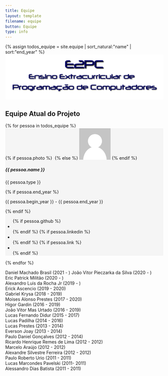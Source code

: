 ```yaml
---
title: Equipe
layout: template
filename: equipe
button: Equipe
type: info
---
```


{% assign todos_equipe = site.equipe | sort_natural:"name" | sort:"end_year" %}
![](../assets/images/logo_e2pc.png) 

## Equipe Atual do Projeto  
<div class="container">
    <div class="row text-center">
        {% for pessoa in todos_equipe %}
            <div class="col-xl-4 mb-5">
                <div class="align-items-center d-flex dis flex-column px-4 py-5 rounded shadow-sm h-100" style="background-color: #f5f5f5 !important;">
                    {% if pessoa.photo %}
                        <img src="/assets/profile_images/{{ pessoa.photo }}.jpg" alt="" width="100" class="img-fluid rounded-circle mb-3 img-thumbnail shadow-sm">
                    {% else %}
                        <img src="/assets/profile_images/default.jpg" alt="" width="100" class="img-fluid rounded-circle mb-3 img-thumbnail shadow-sm">
                    {% endif %}
                    <h5 class="mb-0">{{ pessoa.name }}</h5>
                    <p class="mb-0 small text-muted align-center">{{ pessoa.type }}</p>
                    {% if pessoa.end_year %}
                        <p class="small text-muted">{{ pessoa.begin_year }} - {{ pessoa.end_year }}</p>
                    {% endif %}
                    <ul class="social mb-0 list-inline mt-3">
                        {% if pessoa.github %}
                            <li class="list-inline-item">
                                <a href="{{ pessoa.github }}" ><i class="fa fa-github"></i></a>
                            </li>
                        {% endif %}
                        {% if pessoa.linkedin %}
                            <li class="list-inline-item">
                                <a href="{{ pessoa.linkedin }}" ><i class="fa fa-linkedin"></i></a>
                            </li>
                        {% endif %}
                        {% if pessoa.link %}
                            <li class="list-inline-item">
                                <a href="{{ pessoa.link }}" ><i class="fa fa-link"></i></a>
                            </li>
                        {% endif %}
                    </ul>
                </div>
            </div>
        {% endfor %}
    </div>
</div>

Daniel Machado Brasil (2021 - )
João Vitor Pieczarka da Silva (2020 - )    
Eric Patrick Militão (2020 - )  
Alexandro Luis da Rocha Jr (2019 - )  
Erick Ascencio (2019 - 2020)  
Gabriel Krysa (2018 - 2019)  
Moises Alonso Prestes (2017 - 2020)  
Higor Gardin (2016 - 2019)    
João Vitor Mas Urtado (2016 - 2019)  
Lucas Fernando Didur (2015 - 2017)  
Lucas Padilha (2014 - 2016)  
Lucas Prestes (2013 - 2014)  
Everson Joay (2013 - 2014)  
Paulo Daniel Gonçalves (2012 - 2014)  
Ricardo Henrique Remes de Lima (2012 - 2012)  
Marcelo Araújo (2012 - 2012)  
Alexandre Silvestre Ferreira (2012 - 2012)  
Paulo Roberto Urio (2011 - 2011)  
Lucas Marcondes Pavelski (2011- 2011)  
Alessandro Dias Batista (2011 - 2011)  
